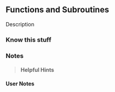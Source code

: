 ## Functions and Subroutines
Description

### Know this stuff

### Notes
>#### Helpful Hints

#### User Notes
